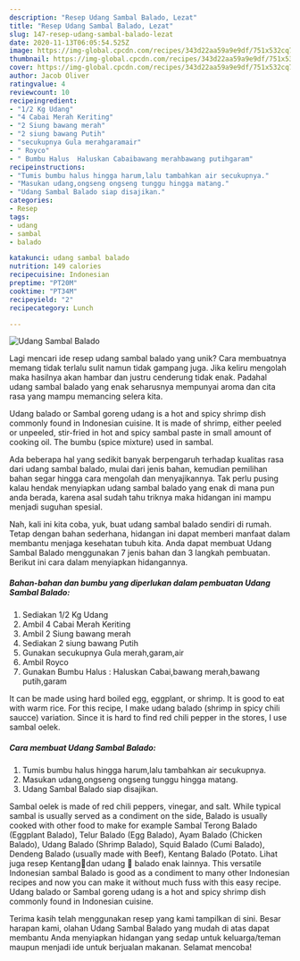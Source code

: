 ```yaml
---
description: "Resep Udang Sambal Balado, Lezat"
title: "Resep Udang Sambal Balado, Lezat"
slug: 147-resep-udang-sambal-balado-lezat
date: 2020-11-13T06:05:54.525Z
image: https://img-global.cpcdn.com/recipes/343d22aa59a9e9df/751x532cq70/udang-sambal-balado-foto-resep-utama.jpg
thumbnail: https://img-global.cpcdn.com/recipes/343d22aa59a9e9df/751x532cq70/udang-sambal-balado-foto-resep-utama.jpg
cover: https://img-global.cpcdn.com/recipes/343d22aa59a9e9df/751x532cq70/udang-sambal-balado-foto-resep-utama.jpg
author: Jacob Oliver
ratingvalue: 4
reviewcount: 10
recipeingredient:
- "1/2 Kg Udang"
- "4 Cabai Merah Keriting"
- "2 Siung bawang merah"
- "2 siung bawang Putih"
- "secukupnya Gula merahgaramair"
- " Royco"
- " Bumbu Halus  Haluskan Cabaibawang merahbawang putihgaram"
recipeinstructions:
- "Tumis bumbu halus hingga harum,lalu tambahkan air secukupnya."
- "Masukan udang,ongseng ongseng tunggu hingga matang."
- "Udang Sambal Balado siap disajikan."
categories:
- Resep
tags:
- udang
- sambal
- balado

katakunci: udang sambal balado 
nutrition: 149 calories
recipecuisine: Indonesian
preptime: "PT20M"
cooktime: "PT34M"
recipeyield: "2"
recipecategory: Lunch

---
```



![Udang Sambal Balado](https://img-global.cpcdn.com/recipes/343d22aa59a9e9df/751x532cq70/udang-sambal-balado-foto-resep-utama.jpg)

Lagi mencari ide resep udang sambal balado yang unik? Cara membuatnya memang tidak terlalu sulit namun tidak gampang juga. Jika keliru mengolah maka hasilnya akan hambar dan justru cenderung tidak enak. Padahal udang sambal balado yang enak seharusnya mempunyai aroma dan cita rasa yang mampu memancing selera kita.

Udang balado or Sambal goreng udang is a hot and spicy shrimp dish commonly found in Indonesian cuisine. It is made of shrimp, either peeled or unpeeled, stir-fried in hot and spicy sambal paste in small amount of cooking oil. The bumbu (spice mixture) used in sambal.

Ada beberapa hal yang sedikit banyak berpengaruh terhadap kualitas rasa dari udang sambal balado, mulai dari jenis bahan, kemudian pemilihan bahan segar hingga cara mengolah dan menyajikannya. Tak perlu pusing kalau hendak menyiapkan udang sambal balado yang enak di mana pun anda berada, karena asal sudah tahu triknya maka hidangan ini mampu menjadi suguhan spesial.


Nah, kali ini kita coba, yuk, buat udang sambal balado sendiri di rumah. Tetap dengan bahan sederhana, hidangan ini dapat memberi manfaat dalam membantu menjaga kesehatan tubuh kita. Anda dapat membuat Udang Sambal Balado menggunakan 7 jenis bahan dan 3 langkah pembuatan. Berikut ini cara dalam menyiapkan hidangannya.

<!--inarticleads1-->

##### Bahan-bahan dan bumbu yang diperlukan dalam pembuatan Udang Sambal Balado:

1. Sediakan 1/2 Kg Udang
1. Ambil 4 Cabai Merah Keriting
1. Ambil 2 Siung bawang merah
1. Sediakan 2 siung bawang Putih
1. Gunakan secukupnya Gula merah,garam,air
1. Ambil  Royco
1. Gunakan  Bumbu Halus : Haluskan Cabai,bawang merah,bawang putih,garam


It can be made using hard boiled egg, eggplant, or shrimp. It is good to eat with warm rice. For this recipe, I make udang balado (shrimp in spicy chili saucce) variation. Since it is hard to find red chili pepper in the stores, I use sambal oelek. 

<!--inarticleads2-->

##### Cara membuat Udang Sambal Balado:

1. Tumis bumbu halus hingga harum,lalu tambahkan air secukupnya.
1. Masukan udang,ongseng ongseng tunggu hingga matang.
1. Udang Sambal Balado siap disajikan.


Sambal oelek is made of red chili peppers, vinegar, and salt. While typical sambal is usually served as a condiment on the side, Balado is usually cooked with other food to make for example Sambal Terong Balado (Eggplant Balado), Telur Balado (Egg Balado), Ayam Balado (Chicken Balado), Udang Balado (Shrimp Balado), Squid Balado (Cumi Balado), Dendeng Balado (usually made with Beef), Kentang Balado (Potato. Lihat juga resep Kentang🥔dan udang 🦐 balado enak lainnya. This versatile Indonesian sambal Balado is good as a condiment to many other Indonesian recipes and now you can make it without much fuss with this easy recipe. Udang balado or Sambal goreng udang is a hot and spicy shrimp dish commonly found in Indonesian cuisine. 

Terima kasih telah menggunakan resep yang kami tampilkan di sini. Besar harapan kami, olahan Udang Sambal Balado yang mudah di atas dapat membantu Anda menyiapkan hidangan yang sedap untuk keluarga/teman maupun menjadi ide untuk berjualan makanan. Selamat mencoba!
